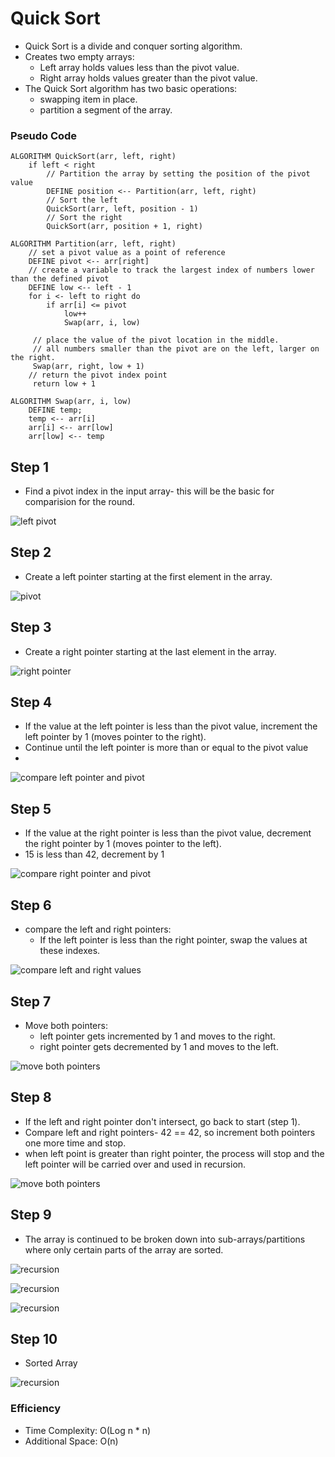 # Quick Sort

- Quick Sort is a divide and conquer sorting algorithm.
- Creates two empty arrays:
  - Left array holds values less than the pivot value.
  - Right array holds values greater than the pivot value.
- The Quick Sort algorithm has two basic operations:
  - swapping item in place.
  - partition a segment of the array.

### Pseudo Code

```
ALGORITHM QuickSort(arr, left, right)
    if left < right
        // Partition the array by setting the position of the pivot value
        DEFINE position <-- Partition(arr, left, right)
        // Sort the left
        QuickSort(arr, left, position - 1)
        // Sort the right
        QuickSort(arr, position + 1, right)

ALGORITHM Partition(arr, left, right)
    // set a pivot value as a point of reference
    DEFINE pivot <-- arr[right]
    // create a variable to track the largest index of numbers lower than the defined pivot
    DEFINE low <-- left - 1
    for i <- left to right do
        if arr[i] <= pivot
            low++
            Swap(arr, i, low)

     // place the value of the pivot location in the middle.
     // all numbers smaller than the pivot are on the left, larger on the right.
     Swap(arr, right, low + 1)
    // return the pivot index point
     return low + 1

ALGORITHM Swap(arr, i, low)
    DEFINE temp;
    temp <-- arr[i]
    arr[i] <-- arr[low]
    arr[low] <-- temp
```

## Step 1

- Find a pivot index in the input array- this will be the basic for comparision for the round.

![left pivot](assets/pivot.png)

## Step 2

- Create a left pointer starting at the first element in the array.

![pivot](assets/setPointers.png)

## Step 3

- Create a right pointer starting at the last element in the array.

![right pointer](assets/setPointers.png)

## Step 4

- If the value at the left pointer is less than the pivot value, increment the left pointer by 1 (moves pointer to the right).
- Continue until the left pointer is more than or equal to the pivot value
-
![compare left pointer and pivot](assets/compareLeft.png)

## Step 5

- If the value at the right pointer is less than the pivot value, decrement the right pointer by 1 (moves pointer to the left).
- 15 is less than 42, decrement by 1

![compare right pointer and pivot](assets/compareRight.png)


## Step 6

- compare the left and right pointers:
  - If the left pointer is less than the right pointer, swap the values at these indexes.

![compare left and right values](assets/swapLeftAndRight.png)

## Step 7

- Move both pointers:
  - left pointer gets incremented by 1 and moves to the right.
  - right pointer gets decremented by 1 and moves to the left.


![move both pointers](assets/movePointers.png)

## Step 8

- If the left and right pointer don't intersect, go back to start (step 1).
- Compare left and right pointers- 42 == 42, so increment both pointers one more time and stop.
- when left point is greater than right pointer, the process will stop and the left pointer will be carried over and used in recursion.

![move both pointers](assets/equals.png)

## Step 9

- The array is continued to be broken down into sub-arrays/partitions where only certain parts of the array are sorted.

![recursion](assets/r1.png)

![recursion](assets/r2.png)

![recursion](assets/r3.png)

## Step 10

- Sorted Array

![recursion](assets/sortWithQuickSort.png)

### Efficiency

- Time Complexity: O(Log n * n)
- Additional Space: O(n)


